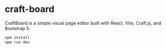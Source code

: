 # craft-board
CraftBoard is a simple visual page editor built with React, Vite, Craft.js, and Bootstrap 5.

```bash
npm install
npm run dev
```
